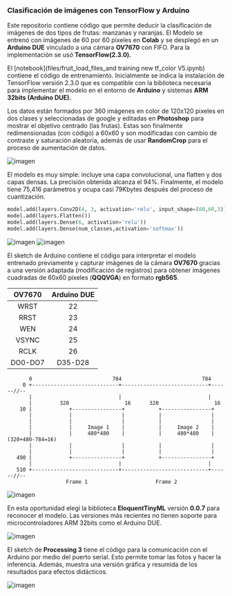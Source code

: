 ### Clasificación de imágenes con TensorFlow y Arduino

Este repositorio contiene código que permite deducir la clasificación de imágenes de dos tipos de frutas: manzanas y naranjas. El Modelo se entrenó con imágenes de 60 por 60 pixeles en __Colab__ y se desplegó en un __Arduino DUE__ vinculado a una cámara __OV7670__ con FIFO. Para la implementación se usó __TensorFlow(2.3.0).__

El [notebook](files/fruit_load_files_and training new tf_color V5.ipynb) contiene el código de entrenamiento. Inicialmente se indica la instalación de TensorFlow versión 2.3.0 que es compatible con la biblioteca necesaria para implementar el modelo en el entorno de __Arduino__ y sistemas **ARM 32bits (Arduino DUE).**

Los datos están formados por 360 imágenes en color de 120x120 pixeles en dos clases y seleccionadas de google y editadas en __Photoshop__ para mostrar el objetivo centrado (las frutas). Estas son finalmente redimensionadas (con código) a 60x60 y son modificadas con cambio de contraste y saturación aleatoria, además de usar __RandomCrop__ para el proceso de aumentación de datos.

![imagen](files/image_1.jpg)

El modelo es muy simple: incluye una capa convolucional, una flatten y dos capas densas. La precisión obtenida alcanza el 94%. Finalmente, el modelo tiene 75,416 parámetros y ocupa casi 79Kbytes después del proceso de cuantización. 

```python
model.add(layers.Conv2D(4, 3, activation='relu', input_shape=(60,60,3)))
model.add(layers.Flatten())
model.add(layers.Dense(6, activation='relu'))
model.add(layers.Dense(num_classes,activation='softmax'))
```

<img src="files/image_3.png" title="" alt="imagen" data-align="center">

<img src="files/image_4.png" alt="imagen" data-align="center">

El sketch de Arduino contiene el código para interpretar el modelo entrenado previamente y capturar imágenes de la cámara __OV7670__ gracias a una versión adaptada (modificación de registros) para obtener imágenes cuadradas de 60x60 pixeles (__QQQVGA__) en formato __rgb565__. 

| __OV7670__ | __Arduino DUE__ |
|:----------:|:---------------:|
| WRST       | 22              |
| RRST       | 23              |
| WEN        | 24              |
| VSYNC      | 25              |
| RCLK       | 26              |
| DO0-DO7    | D35-D28         |

```arduino
       0                          784                          784
     0 +----------------------------+----------------------------+------//--
       |                            |                            |
       |         320                  16      320                  16
    10 |            +----------------+           +----------------+
       |            |                |           |                |
       |            |                |           |                |
       |            |     Image 1    |           |     Image 2    |
       |            |     480*480    |           |     480*480    |   (320+480-784=16)
       |            |                |           |                |
       |            |                |           |                |
   490 |            +----------------+           +----------------+
       |                            |                            |
   510 +----------------------------+----------------------------+------//--
                   Frame 1                      Frame 2
```

<img src="files/image_5.png" title="" alt="imagen" data-align="center"> 

En esta oportunidad elegí la biblioteca __EloquentTinyML__ versión __0.0.7__ para reconocer el modelo. Las versiones más recientes no tienen soporte para microcontroladores ARM 32bits como el Arduino DUE.

<img title="" src="files/image_6.png" alt="imagen" data-align="center">

El sketch de __Processing 3__ tiene el código para la comunicación con el Arduino por medio del puerto serial. Esto permite tomar las fotos y hacer la inferencia. Además, muestra una versión gráfica y resumida de los resultados para efectos didácticos.

<img src="files/image_7.png" title="" alt="imagen" data-align="center">
